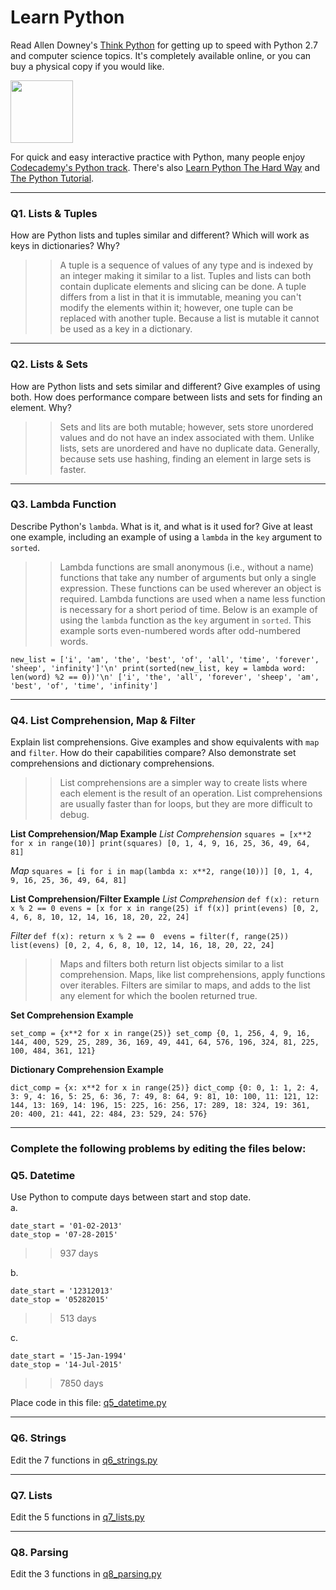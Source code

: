 # Learn Python

Read Allen Downey's [Think Python](http://www.greenteapress.com/thinkpython/) for getting up to speed with Python 2.7 and computer science topics. It's completely available online, or you can buy a physical copy if you would like.

<a href="http://www.greenteapress.com/thinkpython/"><img src="img/think_python.png" style="width: 100px;" target="_blank"></a>

For quick and easy interactive practice with Python, many people enjoy [Codecademy's Python track](http://www.codecademy.com/en/tracks/python). There's also [Learn Python The Hard Way](http://learnpythonthehardway.org/book/) and [The Python Tutorial](https://docs.python.org/2/tutorial/).

---

### Q1. Lists &amp; Tuples

How are Python lists and tuples similar and different? Which will work as keys in dictionaries? Why?

>> A tuple is a sequence of values of any type and is indexed by an integer making it similar to a list. Tuples and lists can both contain duplicate elements and slicing can be done. A tuple differs from a list in that it is immutable, meaning you can't modify the elements within it; however, one tuple can be replaced with another tuple. Because a list is mutable it cannot be used as a key in a dictionary.

---

### Q2. Lists &amp; Sets

How are Python lists and sets similar and different? Give examples of using both. How does performance compare between lists and sets for finding an element. Why?

>> Sets and lits are both mutable; however, sets store unordered values and do not have an index associated with them. Unlike lists, sets are unordered and have no duplicate data. Generally, because sets use hashing, finding an element in large sets is faster.


---

### Q3. Lambda Function

Describe Python's `lambda`. What is it, and what is it used for? Give at least one example, including an example of using a `lambda` in the `key` argument to `sorted`.

>> Lambda functions are small anonymous (i.e., without a name) functions that take any number of arguments but only a single expression. These functions can be used wherever an object is required. Lambda functions are used when a name less function is necessary for a short period of time. Below is an example of using the `lambda` function as the `key` argument in `sorted`. This example sorts even-numbered words after odd-numbered words.

`new_list = ['i', 'am', 'the', 'best', 'of', 'all', 'time', 'forever', 'sheep', 'infinity']'\n'
print(sorted(new_list, key = lambda word: len(word) %2 == 0))'\n'
['i', 'the', 'all', 'forever', 'sheep', 'am', 'best', 'of', 'time', 'infinity']`

---

### Q4. List Comprehension, Map &amp; Filter

Explain list comprehensions. Give examples and show equivalents with `map` and `filter`. How do their capabilities compare? Also demonstrate set comprehensions and dictionary comprehensions.

>> List comprehensions are a simpler way to create lists where each element is the result of an operation. List comprehensions are usually faster than for loops, but they are more difficult to debug.

**List Comprehension/Map Example**
*List Comprehension*
`squares = [x**2 for x in range(10)]
print(squares)
[0, 1, 4, 9, 16, 25, 36, 49, 64, 81]`

*Map*
`squares = [i for i in map(lambda x: x**2, range(10))]
[0, 1, 4, 9, 16, 25, 36, 49, 64, 81]`

**List Comprehension/Filter Example**
*List Comprehension*
`def f(x):
  return x % 2 == 0
evens = [x for x in range(25) if f(x)]
print(evens)
[0, 2, 4, 6, 8, 10, 12, 14, 16, 18, 20, 22, 24]`
  
*Filter*
`def f(x):
  return x % 2 == 0 
evens = filter(f, range(25))
list(evens)
[0, 2, 4, 6, 8, 10, 12, 14, 16, 18, 20, 22, 24]`

>> Maps and filters both return list objects similar to a list comprehension. Maps, like list comprehensions, apply functions over iterables. Filters are similar to maps, and adds to the list any element for which the boolen returned true.

**Set Comprehension Example**

`set_comp = {x**2 for x in range(25)}
set_comp
{0, 1, 256, 4, 9, 16, 144, 400, 529, 25, 289, 36, 169, 49, 441, 64, 576, 196, 324, 81, 225, 100, 484, 361, 121}`

**Dictionary Comprehension Example**

`dict_comp = {x: x**2 for x in range(25)}
dict_comp
{0: 0, 1: 1, 2: 4, 3: 9, 4: 16, 5: 25, 6: 36, 7: 49, 8: 64, 9: 81, 10: 100, 11: 121, 12: 144, 13: 169, 14: 196, 15: 225, 16: 256, 17: 289, 18: 324, 19: 361, 20: 400, 21: 441, 22: 484, 23: 529, 24: 576}`

---

### Complete the following problems by editing the files below:

### Q5. Datetime
Use Python to compute days between start and stop date.   
a.  

```
date_start = '01-02-2013'    
date_stop = '07-28-2015'
```

>> 937 days

b.  
```
date_start = '12312013'  
date_stop = '05282015'  
```

>> 513 days

c.  
```
date_start = '15-Jan-1994'      
date_stop = '14-Jul-2015'  
```

>> 7850 days

Place code in this file: [q5_datetime.py](python/q5_datetime.py)

---

### Q6. Strings
Edit the 7 functions in [q6_strings.py](python/q6_strings.py)

---

### Q7. Lists
Edit the 5 functions in [q7_lists.py](python/q7_lists.py)

---

### Q8. Parsing
Edit the 3 functions in [q8_parsing.py](python/q8_parsing.py)





